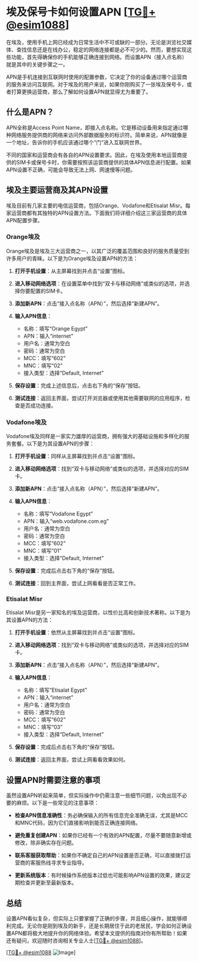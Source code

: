 # 埃及保号卡如何设置APN [[TG💪+ @esim1088](https://t.me/s/esim1088)]

在埃及，使用手机上网已经成为日常生活中不可或缺的一部分。无论是浏览社交媒体、查找信息还是在线办公，稳定的网络连接都是必不可少的。然而，要想实现这些功能，首先得确保你的手机能够正确连接到网络。而设置APN（接入点名称）就是其中的关键步骤之一。

APN是手机连接到互联网时使用的配置参数，它决定了你的设备通过哪个运营商的服务来访问互联网。对于埃及的用户来说，如果你刚购买了一张埃及保号卡，或者打算更换运营商，那么了解如何设置APN就显得尤为重要了。

## 什么是APN？

APN全称是Access Point Name，即接入点名称。它是移动设备用来指定通过哪种网络服务提供商的网络来访问外部数据服务的标识符。简单来说，APN就像是一个地址，告诉你的手机应该通过哪个“门”进入互联网世界。

不同的国家和运营商会有各自的APN设置要求。因此，在埃及使用本地运营商提供的SIM卡或保号卡时，你需要按照该运营商提供的具体APN信息进行配置。如果APN设置不正确，可能会导致无法上网、网速慢等问题。

## 埃及主要运营商及其APN设置

埃及目前有几家主要的电信运营商，包括Orange、Vodafone和Etisalat Misr。每家运营商都有其独特的APN设置方法。下面我们将详细介绍这三家运营商的具体APN配置步骤。

### Orange埃及

Orange埃及是埃及三大运营商之一，以其广泛的覆盖范围和良好的服务质量受到许多用户的青睐。以下是为Orange埃及设置APN的方法：

1. **打开手机设置**：从主屏幕找到并点击“设置”图标。
   
2. **进入移动网络选项**：在设置菜单中找到“双卡与移动网络”或类似的选项，并选择你要配置的SIM卡。

3. **添加新APN**：点击“接入点名称（APN）”，然后选择“新建APN”。

4. **输入APN信息**：
   - 名称：填写“Orange Egypt”
   - APN：输入“internet”
   - 用户名：通常为空白
   - 密码：通常为空白
   - MCC：填写“602”
   - MNC：填写“02”
   - 接入类型：选择“Default, Internet”

5. **保存设置**：完成上述信息后，点击右下角的“保存”按钮。

6. **测试连接**：返回主界面，尝试打开浏览器或使用其他需要联网的应用程序，检查是否成功连接。

### Vodafone埃及

Vodafone埃及同样是一家实力雄厚的运营商，拥有强大的基础设施和多样化的服务套餐。以下是为其设置APN的步骤：

1. **打开手机设置**：同样从主屏幕找到并点击“设置”图标。

2. **进入移动网络选项**：找到“双卡与移动网络”或类似的选项，并选择对应的SIM卡。

3. **添加新APN**：点击“接入点名称（APN）”，然后选择“新建APN”。

4. **输入APN信息**：
   - 名称：填写“Vodafone Egypt”
   - APN：输入“web.vodafone.com.eg”
   - 用户名：通常为空白
   - 密码：通常为空白
   - MCC：填写“602”
   - MNC：填写“01”
   - 接入类型：选择“Default, Internet”

5. **保存设置**：完成后点击右下角的“保存”按钮。

6. **测试连接**：回到主界面，尝试上网看看是否正常工作。

### Etisalat Misr

Etisalat Misr是另一家知名的埃及运营商，以性价比高和创新技术著称。以下是为其设置APN的方法：

1. **打开手机设置**：依然从主屏幕找到并点击“设置”图标。

2. **进入移动网络选项**：找到“双卡与移动网络”或类似的选项，并选择对应的SIM卡。

3. **添加新APN**：点击“接入点名称（APN）”，然后选择“新建APN”。

4. **输入APN信息**：
   - 名称：填写“Etisalat Egypt”
   - APN：输入“internet”
   - 用户名：通常为空白
   - 密码：通常为空白
   - MCC：填写“602”
   - MNC：填写“03”
   - 接入类型：选择“Default, Internet”

5. **保存设置**：完成后点击右下角的“保存”按钮。

6. **测试连接**：返回主界面，尝试上网看看效果如何。

## 设置APN时需要注意的事项

虽然设置APN听起来简单，但实际操作中仍需注意一些细节问题，以免出现不必要的麻烦。以下是一些常见的注意事项：

- **检查APN信息准确性**：务必确保输入的所有信息完全准确无误，尤其是MCC和MNC代码，因为它们直接影响到能否正确连接网络。
  
- **避免重复创建APN**：如果你已经有一个有效的APN配置，尽量不要随意新增或修改，除非确实存在问题。

- **联系客服获取帮助**：如果你不确定自己的APN设置是否正确，可以直接拨打运营商的客服热线寻求专业指导。

- **更新系统版本**：有时候操作系统版本过低也可能影响APN设置的效果，建议定期检查并更新至最新版本。

## 总结

设置APN看似复杂，但实际上只要掌握了正确的步骤，并且细心操作，就能够顺利完成。无论你是刚到埃及的新手，还是长期居住于此的老居民，学会如何正确设置APN都将极大地提升你的网络体验。希望本文提供的指南对你有所帮助！如果还有疑问，欢迎随时咨询相关专业人士[[TG💪+ @esim1088](https://t.me/s/esim1088)]。

[[TG💪+ @esim1088](https://t.me/s/esim1088) ![Image](https://i.postimg.cc/4NQfJmqS/Snipaste-2025-05-13-00-14-12.png)]